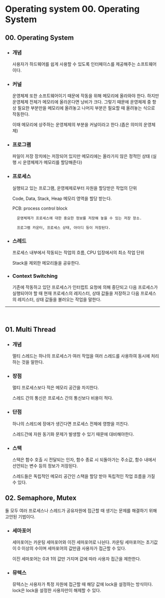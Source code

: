 # Operating system 00. Operating System

## 00. Operating System

- ### 개념

  사용자가 하드웨어를 쉽게 사용할 수 있도록 인터페이스를 제공해주는 소프트웨어이다.

- ### 커널

  운영체제 또한 소프트웨어이기 때문에 작동을 위해 메모리에 올라와야 한다. 하지만 운영체제 전체가 메모리에 올라온다면 낭비가 크다. 그렇기 때문에 운영체제 중 항상 필요한 부분만을 메모리에 올려놓고 나머지 부분은 필요할 때 올려놓는 식으로 작동한다.

  이때 메모리에 상주하는 운영체제의 부분을 커널이라고 한다.(좁은 의미의 운영체제)

- ### 프로그램

  파일이 저장 장치에는 저장되어 있지만 메모리에는 올라가지 않은 정적인 상태
  (실행 시 운영체제가 메모리를 할당해준다)

- ### 프로세스

  실행되고 있는 프로그램, 운영체제로부터 자원을 할당받은 작업의 단위

  Code, Data, Stack, Heap 메모리 영역을 할당 받는다.

  PCB: process control block

        운영체제가 프로세스에 대한 중요한 정보를 저장해 놓을 수 있는 저장 장소.

        프로그램 카운터, 프로세스 상태, 아이디 등이 저장된다.

- ### 스레드

  프로세스 내부에서 작동되는 작업의 흐름, CPU 입장에서의 최소 작업 단위

  Stack을 제외한 메모리들을 공유한다.

- ### Context Switching
  기존에 작동하고 있던 프로세스가 인터럽트 요청에 의해 중단되고 다음 프로세스가 실행되어야 할 때 현재 프로세스의 레지스터, 상태 값들을 저장하고 다음 프로세스의 레지스터, 상태 값들을 불러오는 작업을 말한다.

---

<br />

## 01. Multi Thread

- ### 개념

  멀티 스레드는 하나의 프로세스가 여러 작업을 여러 스레드를 사용하여 동시에 처리하는 것을 말한다.

- ### 장점

  멀티 프로세스보다 적은 메모리 공간을 차지한다.

  스레드 간의 통신은 프로세스 간의 통신보다 비용이 적다.

- ### 단점

  하나의 스레드에 장애가 생긴다면 프로세스 전체에 영향을 끼친다.

  스레드간에 자원 동기화 문제가 발생할 수 있기 때문에 대비해야한다.

- ### 스택

  스택은 함수 호출 시 전달되는 인자, 함수 종료 시 되돌아가는 주소값, 함수 내에서 선언되는 변수 등의 정보가 저장된다.

  스레드들은 독립적인 메모리 공간인 스택을 할당 받아 독립적인 작업 흐름을 가질 수 있다.

## 02. Semaphore, Mutex

둘 모두 여러 프로세스나 스레드가 공유자원에 접근할 때 생기는 문제를 해결하기 위해 고안된 기법이다.

- ### 세마포어

  세마포어는 카운팅 세마포어와 이진 세마포어로 나뉜다. 카운팅 세마포어는 초기값이 0 이상의 수이며 세마포어의 값만큼 사용자가 접근할 수 있다.

  이진 세마포어는 0과 1의 값만 가지며 값에 따라 사용자 접근을 제한한다.

- ### 뮤텍스
  뮤텍스는 사용자가 특정 자원에 접근할 때 해당 값에 lock을 설정하는 방식이다. lock은 lock을 설정한 사용자만이 해제할 수 있다.
